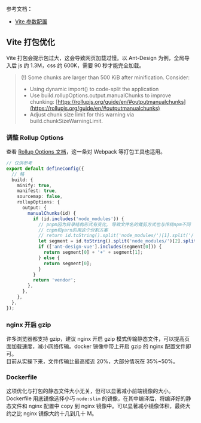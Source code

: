 参考文档：

- [Vite 参数配置](https://my.oschina.net/rc6688/blog/5178428)
<a name="iM2lb"></a>
## Vite 打包优化

Vite 打包会提示包过大，这会导致网页加载过慢。以 Ant-Design 为例，全局导入后 js 约 1.3M，css 约 600K，需要 90 秒才能完全加载。

> (!) Some chunks are larger than 500 KiB after minification. Consider:
> - Using dynamic import() to code-split the application
> - Use build.rollupOptions.output.manualChunks to improve chunking: [https://rollupjs.org/guide/en/#outputmanualchunks](https://rollupjs.org/guide/en/#outputmanualchunks)
> - Adjust chunk size limit for this warning via build.chunkSizeWarningLimit.


<a name="YyK1H"></a>
### 调整 Rollup Options
查看 [Rollup Options 文档](https://rollupjs.org/guide/en/#outputmanualchunks)，这一条对 Webpack 等打包工具也适用。
```typescript
// 仅供参考
export default defineConfig({
  // 略
  build: {
    minify: true,
    manifest: true,
    sourcemap: false,
    rollupOptions: {
      output: {
        manualChunks(id) {
          if (id.includes('node_modules')) {
            // pnpm因为目录结构形式有变化, 导致文件名的裁剪方式也与传统npm不同
            // cnpm和yarn的用这个分割方案
            // return id.toString().split('node_modules/')[1].split('/')[0].toString();
            let segment = id.toString().split('node_modules/')[2].split('/');
            if (['ant-design-vue'].includes(segment[0])) {
              return segment[0] + '+' + segment[1];
            } else {
              return segment[0];
            }
          }
          return 'vendor';
        },
      },
    },
  },
});
```
<a name="K7Qp6"></a>
### nginx 开启 gzip
许多浏览器都支持 gzip，建议 nginx 开启 gzip 模式传输静态文件，可以提高页面加载速度，减小网络传输。docker 镜像中带上开启 gzip 的 nginx 配置文件即可。<br />目前从实操下来，文件传输比最高接近 20%，大部分情况在 35%~50%。
<a name="IryY1"></a>
### Dockerfile
这项优化与打包的静态文件大小无关，但可以显著减小前端镜像的大小。<br />Dockerfile 用底镜像选择小巧 `node:slim` 的镜像，在其中编译后，将编译好的静态文件和 nginx 配置中 copy 到 nginx 镜像中。可以显著减小镜像体积，最终大约之比 nginx 镜像大约十几到几十 M。
